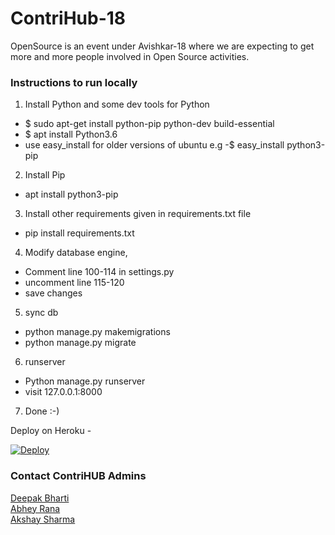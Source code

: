 # ContriHub-18
OpenSource is an event under Avishkar-18 where we are expecting to get more and more people involved in Open Source activities.


### Instructions to run locally

1. Install Python and some dev tools for Python 
  - $ sudo apt-get install python-pip python-dev build-essential 
  - $ apt install Python3.6
  - use easy_install for older versions of ubuntu e.g -$ easy_install python3-pip
  
2. Install Pip
  - apt install python3-pip

3. Install other requirements given in requirements.txt file
  - pip install requirements.txt

4. Modify database engine,
  - Comment line 100-114 in settings.py 
  - uncomment line 115-120
  - save changes

5. sync db
  - python manage.py makemigrations
  - python manage.py migrate

6. runserver
  - Python manage.py runserver
  - visit 127.0.0.1:8000

7. Done :-)



Deploy on Heroku - 

[![Deploy](https://www.herokucdn.com/deploy/button.png)](https://heroku.com/deploy)

<h3>Contact ContriHUB Admins </h3>

<a href="mailto:deepakbharti@mnnit.ac.in">Deepak Bharti</a><br>
<a href="mailto:abhey.mmnit@gmail.com">Abhey Rana</a><br>
<a href="mailto:akshay31057@gmail.com">Akshay Sharma</a>
